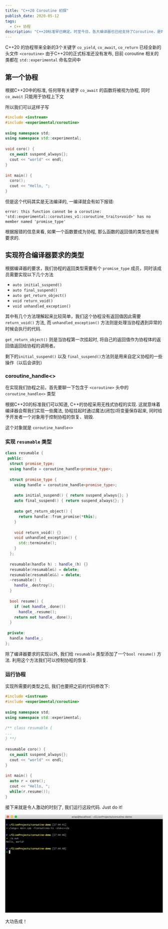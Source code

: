```yaml
---
title: "C++20 Coroutine 初探"
publish_date: 2020-05-12
tags:
  - C++ 协程
description: "C++20标准早已确定。时至今日，各大编译器也已经支持了Coroutine，是时候体验下C++的协程了! "
---
```


C++20 的协程带来全新的3个关键字 `co_yield`, `co_await`, `co_return` 已经全新的头文件 `<coroutine>`
由于C++20的正式标准还没有发布, 目前 coroutine 相关的类都在 `std::experimental` 命名空间中



## 第一个协程
根据C++20中的标准,  任何带有关键字 `co_await` 的函数将被视为协程, 同时 `co_await` 只能用于协程上下文

所以我们可以这样子写
```c++
#include <iostream>
#include <experimental/coroutine>

using namespace std;
using namespace std::experimental;

void coro() {
  co_await suspend_always{};
  cout << "world" << endl;
}

int main() {
  coro();
  cout << "Hello, ";
}
```

但是这个代码其实是无法编译的, 一编译就会有如下报错: 

```
error: this function cannot be a coroutine: 'std::experimental::coroutines_v1::coroutine_traits<void>' has no member named 'promise_type'
```

根据报错的信息来看, 如果一个函数要成为协程, 那么函数的返回值的类型也是有要求的.



## 实现符合编译器要求的类型

根据编译器的要求，我们协程的返回类型需要有个 `promise_type` 成员，同时该成员需要实现以下几个方法

* `auto initial_suspend()`
* `auto final_suspend()`
* `auto get_return_object()`
* `void return_void()`
* `void unhandled_exception()`

其中有几个方法理解起来比较简单，我们这个协程没有返回值因此需要 `return_void()` 方法, 而 `unhandled_exception()` 方法则是处理当协程遇到异常的时候会执行的代码.

`get_return_object()` 则是当协程第一次挂起时, 将自己的返回值作为协程体的返回值返回给协程的调用者。

剩下的`initial_suspend()` 以及 `final_suspend()`方法则是用来自定义协程的一些操作（以后会讲到）



### coroutine_handle<>

在实现我们协程之前，首先要聊一下包含于 `<coroutine>` 头中的 `coroutine_handle<>` 类型

根据C++20的标准我们可以知道, C++的协程采用无栈式协程的实现. 这就意味着编译器会帮我们实现一些魔法, 协程挂起时通过魔法(闭包)将变量保存起来, 同时给予开发者一个对象用于控制协程的恢复、销毁. 

这个对象就是 `coroutine_handle<>`



### 实现 `resumable` 类型

```c++
class resumable {
 public:
  struct promise_type;
  using handle = coroutine_handle<promise_type>;

  struct promise_type {
    using handle = coroutine_handle<promise_type>;

    auto initial_suspend() { return suspend_always{}; }
    auto final_suspend() { return suspend_always{}; }
    
    auto get_return_object() {
      return handle::from_promise(*this);
    }
    
    void return_void() {}
    void unhandled_exception() {
      std::terminate();
    }
  };

  resumable(handle h) : handle_(h) {}
  resumable(resumable&) = delete;
  resumable(resumable&&) = delete;
  ~resumable() {
    handle_.destroy();
  }

  bool resume() {
    if (not handle_.done())
      handle_.resume();
    return not handle_.done();
  }

 private:
  handle handle_;
};
```

除了编译器要求的实现以外, 我们给 `resumable` 类型添加了一个`bool resume()` 方法. 利用这个方法我们可以控制协程的恢复.



### 运行协程

实现所需要的类型之后, 我们也要把之前的代码修改下: 

```c++
#include <iostream>
#include <experimental/coroutine>

using namespace std;
using namespace std::experimental;

/** class resumable {
...
} **/

resumable coro() {
  co_await suspend_always{};
  cout << "world" << endl;
}

int main() {
  auto r = coro();
  cout << "Hello, ";
  while(r.resume());
}
```

接下来就是令人激动的时刻了, 我们运行这段代码.  Just do it!

![](/images/c++20-coroutines/1.png)

大功告成！
